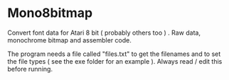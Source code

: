 # Mono8bitmap
Convert font data for Atari 8 bit ( probably others too ) . Raw data, monochrome bitmap and assembler code.

The program needs a file called "files.txt" to get the filenames and to set the file types ( see the exe folder for an example ).
Always read / edit this before running.
